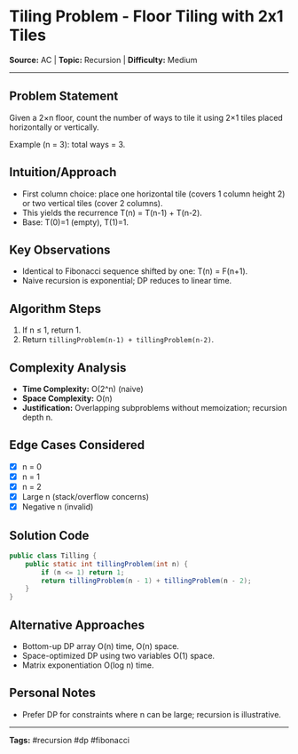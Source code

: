 # Tiling Problem - Floor Tiling with 2x1 Tiles

**Source:** AC | **Topic:** Recursion | **Difficulty:** Medium  

---

## Problem Statement
Given a 2×n floor, count the number of ways to tile it using 2×1 tiles placed horizontally or vertically.

Example (n = 3): total ways = 3.

## Intuition/Approach
- First column choice: place one horizontal tile (covers 1 column height 2) or two vertical tiles (cover 2 columns).
- This yields the recurrence T(n) = T(n-1) + T(n-2).
- Base: T(0)=1 (empty), T(1)=1.

## Key Observations
- Identical to Fibonacci sequence shifted by one: T(n) = F(n+1).
- Naive recursion is exponential; DP reduces to linear time.

## Algorithm Steps
1. If n ≤ 1, return 1.
2. Return `tillingProblem(n-1) + tillingProblem(n-2)`.

## Complexity Analysis
- **Time Complexity:** O(2^n) (naive)
- **Space Complexity:** O(n)
- **Justification:** Overlapping subproblems without memoization; recursion depth n.

## Edge Cases Considered
- [x] n = 0
- [x] n = 1
- [x] n = 2
- [x] Large n (stack/overflow concerns)
- [x] Negative n (invalid)

## Solution Code

```java
public class Tilling {
    public static int tillingProblem(int n) {
        if (n <= 1) return 1;
        return tillingProblem(n - 1) + tillingProblem(n - 2);
    }
}
```

## Alternative Approaches
- Bottom-up DP array O(n) time, O(n) space.
- Space-optimized DP using two variables O(1) space.
- Matrix exponentiation O(log n) time.

## Personal Notes
- Prefer DP for constraints where n can be large; recursion is illustrative.

---
**Tags:** #recursion #dp #fibonacci
